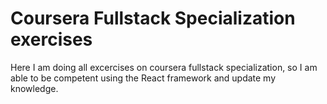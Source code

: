 # Coursera Fullstack Specialization exercises
Here I am doing all excercises on coursera fullstack specialization, so I am able to be competent using the React framework and update my knowledge.
